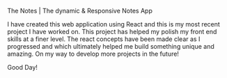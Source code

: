 The Notes | The dynamic & Responsive Notes App

I have created this web application using React and this is my most recent project I have worked on. This project has helped my polish my front end skills at a finer level. The react concepts have been made clear as I progressed and which ultimately helped me build something unique and amazing. On my way to develop more projects in the future!

Good Day!
